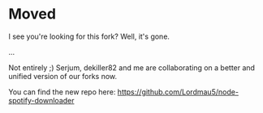 # Moved

I see you're looking for this fork?
Well, it's gone.

...

Not entirely ;)
Serjum, dekiller82 and me are collaborating on a better and unified version of our forks now.

You can find the new repo here:
https://github.com/Lordmau5/node-spotify-downloader
